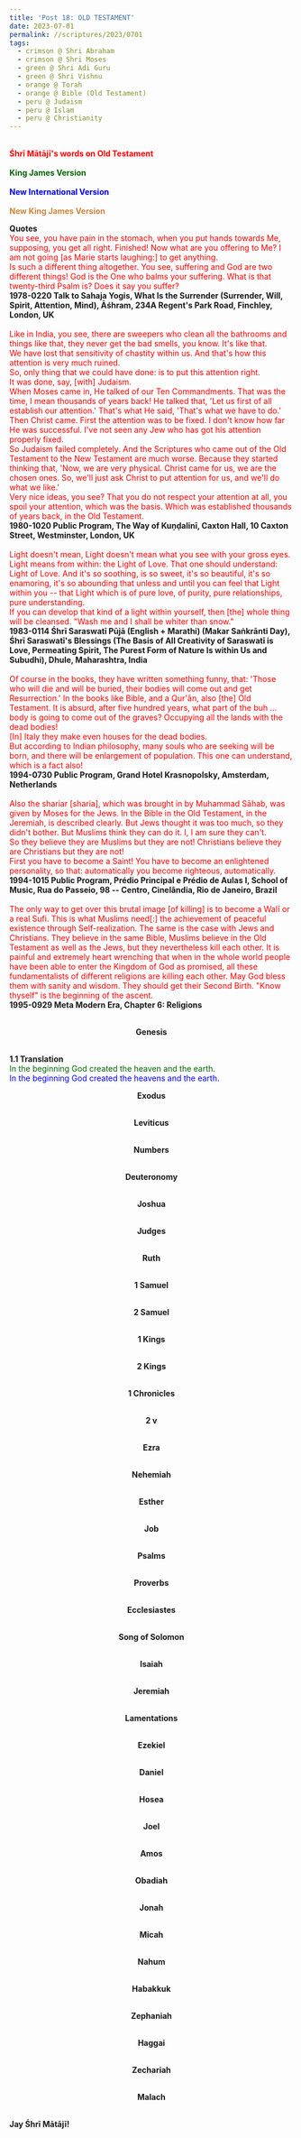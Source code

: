 ```yaml
---
title: 'Post 18: OLD TESTAMENT'
date: 2023-07-01
permalink: //scriptures/2023/0701
tags:
  - crimson @ Shri Abraham
  - crimson @ Shri Moses
  - green @ Shri Adi Guru
  - green @ Shri Vishnu
  - orange @ Torah
  - orange @ Bible (Old Testament)
  - peru @ Judaism
  - peru @ Islam
  - peru @ Christianity
---
```


<p>
<br>
<font color="red"><b>Śhrī Mātājī's words on Old Testament</b></font><br>
<br>
<font color="DarkGreen"><b>King James Version</b></font><br>
<br>
<font color="blue"><b>New International Version</b></font><br>
<br>
<font color="Peru"><b>New King James Version</b></font><br>
</p>

<div class="para-divider"></div>

<p>
<b>Quotes</b><br>
<font color="red">You see, you have pain in the stomach, when you put hands towards Me, supposing, you get all right. Finished! Now what are you offering to Me? I am not going [as Marie starts laughing:] to get anything.<br>
Is such a different thing altogether. You see, suffering and God are two different things! God is the One who balms your suffering. What is that twenty-third Psalm is? Does it say you suffer? </font><br>
<b>1978-0220 Talk to Sahaja Yogis, What Is the Surrender (Surrender, Will, Spirit, Attention, Mind), Āśhram, 234A Regent's Park Road, Finchley, London, UK</b><br>
<br>
<font color="red">Like in India, you see, there are sweepers who clean all the bathrooms and things like that, they never get the bad smells, you know. It's like that.<br>
We have lost that sensitivity of chastity within us. And that's how this attention is very much ruined.<br>
So, only thing that we could have done: is to put this attention right.<br>
It was done, say, [with] Judaism.<br>
When Moses came in, He talked of our Ten Commandments. That was the time, I mean thousands of years back! He talked that, 'Let us first of all establish our attention.' That's what He said, 'That's what we have to do.'<br>
Then Christ came. First the attention was to be fixed. I don't know how far He was successful. I've not seen any Jew who has got his attention properly fixed.<br>
So Judaism failed completely. And the Scriptures who came out of the Old Testament to the New Testament are much worse. Because they started thinking that, 'Now, we are very physical. Christ came for us, we are the chosen ones. So, we'll just ask Christ to put attention for us, and we'll do what we like.'<br>
Very nice ideas, you see? That you do not respect your attention at all, you spoil your attention, which was the basis. Which was established thousands of years back, in the Old Testament.</font><br>
<b>1980-1020 Public Program, The Way of Kuṇḍalinī, Caxton Hall, 10 Caxton Street, Westminster, London, UK</b><br>
<br>
<font color="red">Light doesn't mean, Light doesn't mean what you see with your gross eyes. Light means from within: the Light of Love. That one should understand: Light of Love. And it's so soothing, is so sweet, it's so beautiful, it's so enamoring, it's so abounding that unless and until you can feel that Light within you -- that Light which is of pure love, of purity, pure relationships, pure understanding.<br>
If you can develop that kind of a light within yourself, then [the] whole thing will be cleansed. "Wash me and I shall be whiter than snow."</font><br>
<b>1983-0114 Śhrī Saraswatī Pūjā (English + Marathi) (Makar Saṅkrānti Day), Śhrī Saraswatī's Blessings (The Basis of All Creativity of Saraswatī is Love, Permeating Spirit, The Purest Form of Nature Is within Us and Subudhi), Dhule, Maharashtra, India</b><br>
<br>
<font color="red">Of course in the books, they have written something funny, that: 'Those who will die and will be buried, their bodies will come out and get Resurrection.' In the books like Bible, and a Qur'ān, also [the] Old Testament. It is absurd, after five hundred years, what part of the buh ... body is going to come out of the graves? Occupying all the lands with the dead bodies!<br>
[In] Italy they make even houses for the dead bodies.<br>
But according to Indian philosophy, many souls who are seeking will be born, and there will be enlargement of population. This one can understand, which is a fact also!</font><br>
<b>1994-0730 Public Program, Grand Hotel Krasnopolsky, Amsterdam, Netherlands</b><br>
<br>
<font color="red">Also the shariar [sharia], which was brought in by Muhammad Sāhab, was given by Moses for the Jews. In the Bible in the Old Testament, in the Jeremiah, is described clearly. But Jews thought it was too much, so they didn't bother. But Muslims think they can do it. I, I am sure they can't.<br>
So they believe they are Muslims but they are not! Christians believe they are Christians but they are not!<br>
First you have to become a Saint! You have to become an enlightened personality, so that: automatically you become righteous, automatically.</font><br>
<b>1994-1015 Public Program, Prédio Principal e Prédio de Aulas I, School of Music, Rua do Passeio, 98 -- Centro, Cinelândia, Rio de Janeiro, Brazil</b><br>
<br>
<font color="red">The only way to get over this brutal image [of killing] is to become a Walī or a real Sufi. This is what Muslims need[:] the achievement of peaceful existence through Self-realization. The same is the case with Jews and Christians. They believe in the same Bible, Muslims believe in the Old Testament as well as the Jews, but they nevertheless kill each other. It is painful and extremely heart wrenching that when in the whole world people have been able to enter the Kingdom of God as promised, all these fundamentalists of different religions are killing each other. May God bless them with sanity and wisdom. They should get their Second Birth. "Know thyself" is the beginning of the ascent.</font><br>
<b>1995-0929 Meta Modern Era, Chapter 6: Religions</b><br>
<br>
</p>

<p style="text-align:center;">
<b>Genesis</b><br>
<font color="DarkGreen"><b></b></font>
<font color="blue"><b></b></font><br>
<font color="Peru"><b></b></font>
</p>

<p>
<b>1.1 Translation</b><br>
<font color="DarkGreen">In the beginning God created the heaven and the earth.</font><br>
<font color="blue">In the beginning God created the heavens and the earth.</font><br>
</p>

<p style="text-align:center;">
<b>Exodus</b><br>
<font color="DarkGreen"><b></b></font>
<font color="blue"><b></b></font><br>
<font color="Peru"><b></b></font>
</p>

<p style="text-align:center;">
<b>Leviticus</b><br>
<font color="DarkGreen"><b></b></font>
<font color="blue"><b></b></font><br>
<font color="Peru"><b></b></font>
</p>

<p style="text-align:center;">
<b>Numbers</b><br>
<font color="DarkGreen"><b></b></font>
<font color="blue"><b></b></font><br>
<font color="Peru"><b></b></font>
</p>

<p style="text-align:center;">
<b>Deuteronomy</b><br>
<font color="DarkGreen"><b></b></font>
<font color="blue"><b></b></font><br>
<font color="Peru"><b></b></font>
</p>

<p style="text-align:center;">
<b>Joshua</b><br>
<font color="DarkGreen"><b></b></font>
<font color="blue"><b></b></font><br>
<font color="Peru"><b></b></font>
</p>

<p style="text-align:center;">
<b>Judges</b><br>
<font color="DarkGreen"><b></b></font>
<font color="blue"><b></b></font><br>
<font color="Peru"><b></b></font>
</p>

<p style="text-align:center;">
<b>Ruth </b><br>
<font color="DarkGreen"><b></b></font>
<font color="blue"><b></b></font><br>
<font color="Peru"><b></b></font>
</p>

<p style="text-align:center;">
<b>1 Samuel</b><br>
<font color="DarkGreen"><b></b></font>
<font color="blue"><b></b></font><br>
<font color="Peru"><b></b></font>
</p>

<p style="text-align:center;">
<b>2 Samuel</b><br>
<font color="DarkGreen"><b></b></font>
<font color="blue"><b></b></font><br>
<font color="Peru"><b></b></font>
</p>

<p style="text-align:center;">
<b> 1 Kings</b><br>
<font color="DarkGreen"><b></b></font>
<font color="blue"><b></b></font><br>
<font color="Peru"><b></b></font>
</p>

<p style="text-align:center;">
<b>2 Kings</b><br>
<font color="DarkGreen"><b></b></font>
<font color="blue"><b></b></font><br>
<font color="Peru"><b></b></font>
</p>

<p style="text-align:center;">
<b>1 Chronicles</b><br>
<font color="DarkGreen"><b></b></font>
<font color="blue"><b></b></font><br>
<font color="Peru"><b></b></font>
</p>

<p style="text-align:center;">
<b>2 v</b><br>
<font color="DarkGreen"><b></b></font>
<font color="blue"><b></b></font><br>
<font color="Peru"><b></b></font>
</p>

<p style="text-align:center;">
<b>Ezra</b><br>
<font color="DarkGreen"><b></b></font>
<font color="blue"><b></b></font><br>
<font color="Peru"><b></b></font>
</p>

<p style="text-align:center;">
<b>Nehemiah</b><br>
<font color="DarkGreen"><b></b></font>
<font color="blue"><b></b></font><br>
<font color="Peru"><b></b></font>
</p>

<p style="text-align:center;">
<b>Esther </b><br>
<font color="DarkGreen"><b></b></font>
<font color="blue"><b></b></font><br>
<font color="Peru"><b></b></font>
</p>

<p style="text-align:center;">
<b>Job</b><br>
<font color="DarkGreen"><b></b></font>
<font color="blue"><b></b></font><br>
<font color="Peru"><b></b></font>
</p>

<p style="text-align:center;">
<b>Psalms</b><br>
<font color="DarkGreen"><b></b></font>
<font color="blue"><b></b></font><br>
<font color="Peru"><b></b></font>
</p>

<p style="text-align:center;">
<b>Proverbs</b><br>
<font color="DarkGreen"><b></b></font>
<font color="blue"><b></b></font><br>
<font color="Peru"><b></b></font>
</p>

<p style="text-align:center;">
<b>Ecclesiastes</b><br>
<font color="DarkGreen"><b></b></font>
<font color="blue"><b></b></font><br>
<font color="Peru"><b></b></font>
</p>

<p style="text-align:center;">
<b> Song of Solomon</b><br>
<font color="DarkGreen"><b></b></font>
<font color="blue"><b></b></font><br>
<font color="Peru"><b></b></font>
</p>

<p style="text-align:center;">
<b>Isaiah</b><br>
<font color="DarkGreen"><b></b></font>
<font color="blue"><b></b></font><br>
<font color="Peru"><b></b></font>
</p>

<p style="text-align:center;">
<b> Jeremiah</b><br>
<font color="DarkGreen"><b></b></font>
<font color="blue"><b></b></font><br>
<font color="Peru"><b></b></font>
</p>

<p style="text-align:center;">
<b>Lamentations</b><br>
<font color="DarkGreen"><b></b></font>
<font color="blue"><b></b></font><br>
<font color="Peru"><b></b></font>
</p>

<p style="text-align:center;">
<b>Ezekiel</b><br>
<font color="DarkGreen"><b></b></font>
<font color="blue"><b></b></font><br>
<font color="Peru"><b></b></font>
</p>

<p style="text-align:center;">
<b>Daniel</b><br>
<font color="DarkGreen"><b></b></font>
<font color="blue"><b></b></font><br>
<font color="Peru"><b></b></font>
</p>

<p style="text-align:center;">
<b>Hosea</b><br>
<font color="DarkGreen"><b></b></font>
<font color="blue"><b></b></font><br>
<font color="Peru"><b></b></font>
</p>

<p style="text-align:center;">
<b>Joel</b><br>
<font color="DarkGreen"><b></b></font>
<font color="blue"><b></b></font><br>
<font color="Peru"><b></b></font>
</p>

<p style="text-align:center;">
<b>Amos</b><br>
<font color="DarkGreen"><b></b></font>
<font color="blue"><b></b></font><br>
<font color="Peru"><b></b></font>
</p>

<p style="text-align:center;">
<b>Obadiah</b><br>
<font color="DarkGreen"><b></b></font>
<font color="blue"><b></b></font><br>
<font color="Peru"><b></b></font>
</p>

<p style="text-align:center;">
<b>Jonah</b><br>
<font color="DarkGreen"><b></b></font>
<font color="blue"><b></b></font><br>
<font color="Peru"><b></b></font>
</p>

<p style="text-align:center;">
<b>Micah</b><br>
<font color="DarkGreen"><b></b></font>
<font color="blue"><b></b></font><br>
<font color="Peru"><b></b></font>
</p>

<p style="text-align:center;">
<b>Nahum </b><br>
<font color="DarkGreen"><b></b></font>
<font color="blue"><b></b></font><br>
<font color="Peru"><b></b></font>
</p>

<p style="text-align:center;">
<b>Habakkuk</b><br>
<font color="DarkGreen"><b></b></font>
<font color="blue"><b></b></font><br>
<font color="Peru"><b></b></font>
</p>

<p style="text-align:center;">
<b>Zephaniah</b><br>
<font color="DarkGreen"><b></b></font>
<font color="blue"><b></b></font><br>
<font color="Peru"><b></b></font>
</p>

<p style="text-align:center;">
<b>Haggai</b><br>
<font color="DarkGreen"><b></b></font>
<font color="blue"><b></b></font><br>
<font color="Peru"><b></b></font>
</p>

<p style="text-align:center;">
<b>Zechariah</b><br>
<font color="DarkGreen"><b></b></font>
<font color="blue"><b></b></font><br>
<font color="Peru"><b></b></font>
</p>

<p style="text-align:center;">
<b>Malach</b><br>
<font color="DarkGreen"><b></b></font>
<font color="blue"><b></b></font><br>
<font color="Peru"><b></b></font>
</p>

<div class="para-divider"></div>

<p><b>Jay Śhrī Mātājī!</b>
</p>